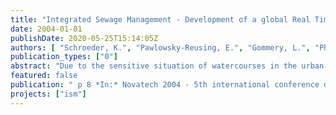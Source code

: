 ```yaml
---
title: "Integrated Sewage Management - Development of a global Real Time Control for three interconnected Subcatchments of the Berlin Drainage System"
date: 2004-01-01
publishDate: 2020-05-25T15:14:05Z
authors: [ "Schroeder, K.", "Pawlowsky-Reusing, E.", "Gommery, L.", "Phan, L." ]
publication_types: ["0"]
abstract: "Due to the sensitive situation of watercourses in the urban area of Berlin the water authorities have set special conditions for discharge especially from combined sewer overflows. To meet the legal requirements a central task is to reduce the pollutant load discharged into receiving waters and for this purpose the intelligent utilisation of the available capacities of the entire waste water system. Measures of local real-time control have already been implemented in the Berlin drainage system. This paper is focusing on the potential of an additional superior global control concept. Comparative simulations for three interconnected subsystems are carried out to evaluate different operational alternatives."
featured: false
publication: " p 8 *In:* Novatech 2004 - 5th international conference on sustainable techniques and strategies in urban water management 2004,. Lyon, France. 6. - 10.6.2004"
projects: ["ism"]
---
```


